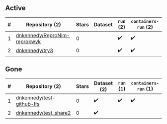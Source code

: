 ## Active
| # | Repository (2) | Stars | Dataset | `run` (2) | `containers-run` (2) |
| --- | --- | --- | --- | --- | --- |
| 1 | [dnkennedy/ReproNim-reprokwyk](https://github.com/dnkennedy/ReproNim-reprokwyk) | 0 |  | :heavy_check_mark: | :heavy_check_mark: |
| 2 | [dnkennedy/try3](https://github.com/dnkennedy/try3) | 0 |  | :heavy_check_mark: | :heavy_check_mark: |

## Gone
| # | Repository (2) | Stars | Dataset (2) | `run` (1) | `containers-run` (1) |
| --- | --- | --- | --- | --- | --- |
| 1 | [dnkennedy/test-github-lfs](https://github.com/dnkennedy/test-github-lfs) | 0 | :heavy_check_mark: | :heavy_check_mark: | :heavy_check_mark: |
| 2 | [dnkennedy/test_share2](https://github.com/dnkennedy/test_share2) | 0 | :heavy_check_mark: |  |  |

